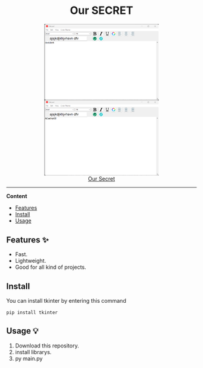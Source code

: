 <div align="center">
  <h1>
    <b>Our SECRET</b>
    <br>
  </h1>
    <a href="https://www.youtube.com/watch?v=-JIi_7MLpqQ">
      <img src="https://github.com/dasturbek/our_secret/blob/master/img1.png" width=60% align="center"><br>      
      <img src="https://github.com/dasturbek/our_secret/blob/master/img2.png" width=60% align="center"><br>
      Our Secret
    </a>
    
</div>

---

**Content**

* [Features](##features)
* [Install](##install)
* [Usage](##usage)

## Features ✨
* Fast.
* Lightweight.
* Good for all kind of projects.

## Install

You can install tkinter by entering this command
```
pip install tkinter
```

## Usage 💡
1. Download this repository.
2. install librarys.
3. py main.py
